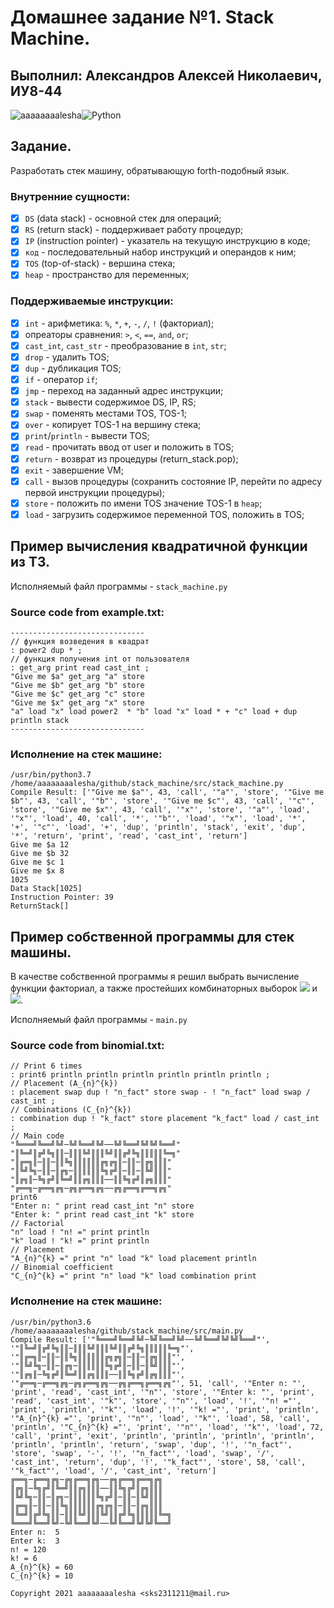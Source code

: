 # Домашнее задание №1. Stack Machine.
## Выполнил: Александров Алексей Николаевич, ИУ8-44
<img alt="aaaaaaaalesha" src="https://img.shields.io/badge/aaaaaaaalesha-2CA5E0?style=for-the-badge&logo=telegram&logoColor=white"/><img alt="Python" src="https://img.shields.io/badge/python%20-%2314354C.svg?&style=for-the-badge&logo=python&logoColor=white"/>

## Задание.

Разработать стек машину, обратывающую forth-подобный язык.

### Внутренние сущности:

- [x] `DS` (data stack) - основной стек для операций;
- [x] `RS` (return stack) - поддерживает работу процедур;
- [x] `IP` (instruction pointer) - указатель на текущую инструкцию в коде;
- [x] `код` - последовательный набор инструкций и операндов к ним;
- [x] `TOS` (top-of-stack) - вершина стека;
- [x] `heap` - пространство для переменных;

### Поддерживаемые инструкции:

- [x] `int` - арифметика: `%`, `*`, `+`, `-`, `/`, `!` (факториал);
- [x] опреаторы сравнения: `>`, `<`, `==`, `and`, `or`;
- [x] `cast_int`, `cast_str` - преобразование в `int`, `str`;
- [x] `drop` - удалить TOS;
- [x] `dup` - дубликация TOS;
- [x] `if` - оператор `if`;
- [x] `jmp` - переход на заданный адрес инструкции;
- [x] `stack` - вывести содержимое DS, IP, RS;
- [x] `swap` - поменять местами TOS, TOS-1;
- [x] `over` - копирует TOS-1 на вершину стека;
- [x] `print`/`println` - вывести TOS;
- [x] `read` - прочитать ввод от user и положить в TOS;
- [x] `return` - возврат из процедуры (return_stack.pop);
- [x] `exit` - завершение VM;
- [x] `call` - вызов процедуры (сохранить состояние IP, перейти по адресу первой инструкции процедуры);
- [x] `store` - положить по имени TOS значение TOS-1 в `heap`;
- [x] `load` - загрузить содержимое переменной TOS, положить в TOS;

## Пример вычисления квадратичной функции из ТЗ.
Исполняемый файл программы - `stack_machine.py`

### Source code from example.txt:
```shell
------------------------------
// функция возведения в квадрат
: power2 dup * ;
// функция получения int от пользователя
: get_arg print read cast_int ;
"Give me $a" get_arg "a" store
"Give me $b" get_arg "b" store
"Give me $c" get_arg "c" store
"Give me $x" get_arg "x" store
"a" load "x" load power2  * "b" load "x" load * + "c" load + dup println stack
------------------------------
```
### Исполнение на стек машине:
```shell
/usr/bin/python3.7 /home/aaaaaaaalesha/github/stack_machine/src/stack_machine.py
Compile Result: ['"Give me $a"', 43, 'call', '"a"', 'store', '"Give me $b"', 43, 'call', '"b"', 'store', '"Give me $c"', 43, 'call', '"c"', 'store', '"Give me $x"', 43, 'call', '"x"', 'store', '"a"', 'load', '"x"', 'load', 40, 'call', '*', '"b"', 'load', '"x"', 'load', '*', '+', '"c"', 'load', '+', 'dup', 'println', 'stack', 'exit', 'dup', '*', 'return', 'print', 'read', 'cast_int', 'return']
Give me $a 12
Give me $b 32
Give me $c 1
Give me $x 8
1025
Data Stack[1025]
Instruction Pointer: 39
ReturnStack[]
```

## Пример собственной программы для стек машины.

В качестве собственной программы я решил выбрать вычисление функции факториал, а также простейших комбинаторных выборок 
<img src="https://render.githubusercontent.com/render/math?math=A_{n}^{k}"> и <img src="https://render.githubusercontent.com/render/math?math=C_{n}^{k}">.

Исполняемый файл программы - `main.py`

### Source code from binomial.txt:
```shell
// Print 6 times
: print6 println println println println println println ;
// Placement (A_{n}^{k})
: placement swap dup ! "n_fact" store swap - ! "n_fact" load swap / cast_int ;
// Combinations (C_{n}^{k})
: combination dup ! "k_fact" store placement "k_fact" load / cast_int ;
// Main code
"╚═══╝╚══╝╚╝─╚╝╚══╝╚╝──╚╝╚══╝╚╝╚╝╚══╝"
"║╚═╝║╔╝╚╗║║─║║║╚╝║║║╚╝║║╔╝╚╗║║║║║╚═╗"
"║╔═╗║─║║─║║╚╗║║║║║║╔╗╔╗║─║║─║╔╗║║║"
"║╚╝╚╗─║║─║╔╗─║║║║║║╚╗╔╝║─║║─║╚╝║║║"
"║╔╗║─╚╗╔╝║╚═╝║║╔╗║║║──║║╚╗╔╝║╔╗║║║"
"╔══╗─╔══╗╔╗─╔╗╔══╗╔╗──╔╗╔══╗╔══╗╔╗"
print6
"Enter n: " print read cast_int "n" store
"Enter k: " print read cast_int "k" store
// Factorial
"n" load ! "n! =" print println
"k" load ! "k! =" print println
// Placement
"A_{n}^{k} =" print "n" load "k" load placement println
// Binomial coefficient
"C_{n}^{k} =" print "n" load "k" load combination print
```
### Исполнение на стек машине:
```shell
/usr/bin/python3.6 /home/aaaaaaaalesha/github/stack_machine/src/main.py
Compile Result: ['"╚═══╝╚══╝╚╝─╚╝╚══╝╚╝──╚╝╚══╝╚╝╚╝╚══╝"', '"║╚═╝║╔╝╚╗║║─║║║╚╝║║║╚╝║║╔╝╚╗║║║║║╚═╗"', '"║╔═╗║─║║─║║╚╗║║║║║║╔╗╔╗║─║║─║╔╗║║║"', '"║╚╝╚╗─║║─║╔╗─║║║║║║╚╗╔╝║─║║─║╚╝║║║"', '"║╔╗║─╚╗╔╝║╚═╝║║╔╗║║║──║║╚╗╔╝║╔╗║║║"', '"╔══╗─╔══╗╔╗─╔╗╔══╗╔╗──╔╗╔══╗╔══╗╔╗"', 51, 'call', '"Enter n: "', 'print', 'read', 'cast_int', '"n"', 'store', '"Enter k: "', 'print', 'read', 'cast_int', '"k"', 'store', '"n"', 'load', '!', '"n! ="', 'print', 'println', '"k"', 'load', '!', '"k! ="', 'print', 'println', '"A_{n}^{k} ="', 'print', '"n"', 'load', '"k"', 'load', 58, 'call', 'println', '"C_{n}^{k} ="', 'print', '"n"', 'load', '"k"', 'load', 72, 'call', 'print', 'exit', 'println', 'println', 'println', 'println', 'println', 'println', 'return', 'swap', 'dup', '!', '"n_fact"', 'store', 'swap', '-', '!', '"n_fact"', 'load', 'swap', '/', 'cast_int', 'return', 'dup', '!', '"k_fact"', 'store', 58, 'call', '"k_fact"', 'load', '/', 'cast_int', 'return']
╔══╗─╔══╗╔╗─╔╗╔══╗╔╗──╔╗╔══╗╔══╗╔╗
║╔╗║─╚╗╔╝║╚═╝║║╔╗║║║──║║╚╗╔╝║╔╗║║║
║╚╝╚╗─║║─║╔╗─║║║║║║╚╗╔╝║─║║─║╚╝║║║
║╔═╗║─║║─║║╚╗║║║║║║╔╗╔╗║─║║─║╔╗║║║
║╚═╝║╔╝╚╗║║─║║║╚╝║║║╚╝║║╔╝╚╗║║║║║╚═╗
╚═══╝╚══╝╚╝─╚╝╚══╝╚╝──╚╝╚══╝╚╝╚╝╚══╝
Enter n:  5
Enter k:  3
n! = 120
k! = 6
A_{n}^{k} = 60
C_{n}^{k} = 10 
```
`Copyright 2021 aaaaaaaalesha <sks2311211@mail.ru>`
